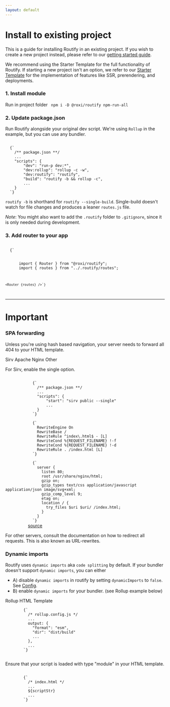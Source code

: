 ```yaml
---
layout: default
---
```


<script>
  import { url, meta } from "@roxi/routify"
  import Code from "@/components/Code.svelte";
  import { Tabs, TabsLink, TabsPage } from "@sveltech/bricks";
  import Note from "@/components/Note.svelte";
  meta.title = "Installation";
  import scriptStr from './_script_str.js'
</script>

<!-- routify:options index=20 -->

# Install to existing project

<p>
  This is a guide for installing Routify in an existing project. If you
  wish to create a new project instead, please refer to our
  <a href={$url("/guide/introduction/getting-started")} >getting started guide</a>.
</p>

<Note>
  <p>
    We recommend using the Starter Template for the full functionality of
    Routify. If starting a new project isn't an option, we refer to our
    <a href="https://github.com/roxiness/routify-starter">Starter Template</a>
    for the implementation of features like SSR, prerendering, and deployments.
  </p>
</Note>

### 1. Install module

Run in project folder
<Code> npm i -D @roxi/routify npm-run-all </Code>

### 2. Update package.json

Run Routify alongside your original dev script. We're using `Rollup` in the example, but you can use any bundler.

<Code language="javascript">
  {`
    /** package.json **/
    ...
    "scripts": {
        "dev": "run-p dev:*",
        "dev:rollup": "rollup -c -w",
        "dev:routify": "routify",
        "build": "routify -b && rollup -c",
        ...
    }
  `}
</Code>

`routify -b` is shorthand for `routify --single-build`. Single-build doesn't watch for file changes and produces a leaner `routes.js` file.

_Note_: You might also want to add the `.routify` folder to `.gitignore`, since it is only needed during development.

### 3. Add router to your app

<Code language="html">
  {`
    <!-- src/App.svelte -->
    <scrip`}{`t>
      import { Router } from "@roxi/routify";
      import { routes } from "../.routify/routes";
    </script>

    <Router {routes} />`}
</Code>
  
---

# Important

### SPA forwarding

Unless you're using hash based navigation, your server needs to forward all 404 to your HTML template.

<div class="card">
    <Tabs>
      <div class="c-tabs">
        <TabsLink>Sirv</TabsLink>
        <TabsLink>Apache</TabsLink>
        <TabsLink>Nginx</TabsLink>
        <TabsLink>Other</TabsLink>
      </div>
      <div class="c-tabs-pages">
        <TabsPage>
          <p>For Sirv, enable the single option.</p>
          <Code language="javascript">
            {`
              /** package.json **/
              ...
              "scripts": {
                  "start": "sirv public --single"
                  ...
              }
            `}
          </Code>
        </TabsPage>
        <TabsPage>
          <Code>
            {`
              RewriteEngine On
              RewriteBase /
              RewriteRule ^index\.html$ - [L]
              RewriteCond %{REQUEST_FILENAME} !-f
              RewriteCond %{REQUEST_FILENAME} !-d
              RewriteRule . /index.html [L]
            `}
          </Code>
        </TabsPage>
        <TabsPage>
          <Code>
            {`
              server {
                listen 80;
                root /usr/share/nginx/html;
                gzip on;
                gzip_types text/css application/javascript application/json image/svg+xml;
                gzip_comp_level 9;
                etag on;
                location / {
                  try_files $uri $uri/ /index.html;
                }
              }
            `}
          </Code>
          <a
            href="https://gist.github.com/johngrimes/3a833e23a7db998594c38871e7d3c38e"
            >source</a
          >
        </TabsPage>
        <TabsPage>
          <p>
            For other servers, consult the documentation on how to redirect all
            requests. This is also known as URL-rewrites.
          </p>
        </TabsPage>
      </div>
    </Tabs>
  </div>

### Dynamic imports

Routify uses `dynamic imports` aka `code splitting` by default. If your bundler doesn't support `dynamic imports`, you can either

- A) disable `dynamic imports` in routify by setting `dynamicImports` to `false`. See [Config](/docs/config/build).
- B) enable `dynamic imports` for your bundler. (see Rollup example below)

<Tabs>
  <div class="c-tabs">
    <TabsLink>Rollup</TabsLink>
    <TabsLink>HTML Template</TabsLink>
  </div>
  <div class="c-tabs-pages">
    <TabsPage>
      <Code language="javascript">
        {`
          /* rollup.config.js */
          ...
          output: {
            "format": "esm",
            "dir": "dist/build"
            ...
          },
          ...
        `}
    </Code>
    </TabsPage>
    <TabsPage>
      <p>
        Ensure that your script is loaded with type "module" in your HTML template.
      </p>
      <Code language="html">
        {`
          /* index.html */
          ...
          ${scriptStr}
          ...
        `}
      </Code>
    </TabsPage>
  </div>
</Tabs>
